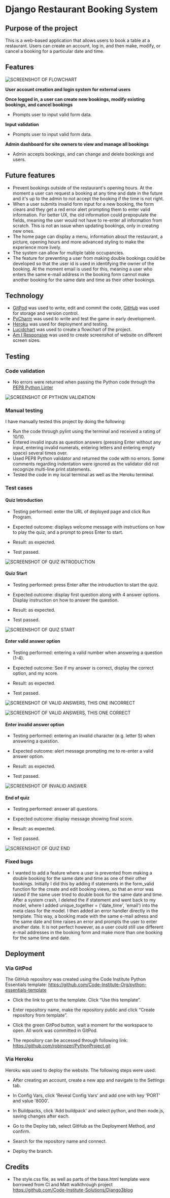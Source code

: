 # Django Restaurant Booking System #

## Purpose of the project ##
This is a web-based application that allows users to book a table at a restaurant. Users can create an account, log in, and then make, modify, or cancel a booking for a particular date and time.


## Features ##

![SCREENSHOT OF FLOWCHART]()

__User account creation and login system for external users__

__Once logged in, a user can create new bookings, modify existing bookings, and cancel bookings__
-   Prompts user to input valid form data.

__Input validation__
-	Prompts user to input valid form data.

__Admin dashboard for site owners to view and manage all bookings__
- Admin accepts bookings, and can change and delete bookings and users.

## Future features ##

- Prevent bookings outside of the restaurant's opening hours. At the moment a user can request a booking at any time and date in the future and it's up to the admin to not accept the booking if the time is not right.
- When a user submits invalid form input for a new booking, the form clears and they get a red error alert prompting them to enter valid information. For better UX, the old information could prepopulate the fields, meaning the user would not have to re-enter all information from scratch. This is not an issue when updating bookings, only in creating new ones.
- The home page can display a menu, information about the restaurant, a picture, opening hours and more advanced styling to make the experience more lively.
- The system can allow for multiple table occupancies.
- The feature for preventing a user from making double bookings could be developed so that the user id is used in identifying the owner of the booking. At the moment email is used for this, meaning a user who enters the same e-mail address in the booking form cannot make another booking for the same date and time as their other bookings.


## Technology ##
- [GitPod](https://gitpod.io/) was used to write, edit and commit the code, [GitHub](https://github.com/) was used for storage and version control.
- [PyCharm](https://www.jetbrains.com/pycharm/) was used to write and test the game in early development.
- [Heroku](https://www.heroku.com/) was used for deployment and testing.
- [Lucidchart](https://www.lucidchart.com/pages/) was used to create a flowchart of the project.
- [Am I Responsive](https://ui.dev/amiresponsive) was used to create screenshot of website on different screen sizes.


## Testing ##

### Code validation ###
- No errors were returned when passing the Python code through the [PEP8 Python Linter](https://pep8ci.herokuapp.com/)

![SCREENSHOT OF PYTHON VALIDATION](media/screenshot-python-linter.png)

### Manual testing ###
I have manually tested this project by doing the following:
- Run the code through pylint using the terminal and received a rating of 10/10.
- Entered invalid inputs as question answers (pressing Enter without any input, entering invalid numerals, entering letters and entering empty space) several times over.
- Used PEP8 Python validator and returned the code with no errors. Some comments regarding indentation were ignored as the validator did not recognize multi-line print statements.
- Tested the code in my local terminal as well as the Heroku terminal.

### Test cases ###

#### Quiz Introduction ####

- Testing performed: enter the URL of deployed page and click Run Program.

- Expected outcome: displays welcome message with instructions on how to play the quiz, and a prompt to press Enter to start.

- Result: as expected.

- Test passed.

![SCREENSHOT OF QUIZ INTRODUCTION](media/screenshot-introduction.png)

#### Quiz Start ####

- Testing performed: press Enter after the introduction to start the quiz.

- Expected outcome: display first question along with 4 answer options. Display instruction on how to answer the question.

- Result: as expected.

- Test passed.


![SCREENSHOT OF QUIZ START](media/screenshot-start-quiz.png)

#### Enter valid answer option ####

- Testing performed: entering a valid number when answering a question (1-4).

- Expected outcome: See if my answer is correct, display the correct option, and my score.

- Result: as expected.

- Test passed.

![SCREENSHOT OF VALID ANSWERS, THIS ONE INCORRECT](media/screenshot-valid-incorrect-answer.png)

![SCREENSHOT OF VALID ANSWERS, THIS ONE CORRECT](media/screenshot-valid-correct-answer.png)

#### Enter invalid answer option ####

- Testing performed: entering an invalid character (e.g. letter S) when answering a question.

- Expected outcome: alert message prompting me to re-enter a valid answer option.

- Result: as expected.

- Test passed.

![SCREENSHOT OF INVALID ANSWER](media/screenshot-invalid-answer.png)

#### End of quiz ####

- Testing performed: answer all questions.

- Expected outcome: display message showing final score.

- Result: as expected.

- Test passed.

![SCREENSHOT OF QUIZ END](media/screenshot-end-quiz.png)

### Fixed bugs ###

- I wanted to add a feature where a user is prevented from making a double booking for the same date and time as one of their other bookings. Initially I did this by adding if statements in the form_valid function for the create and edit booking views, so that an error was raised if the same user tried to double book for the same date and time. After a system crash, I deleted the if statement and went back to my model, where I added unique_together = ('date_time', 'email') into the meta class for the model. I then added an error handler directly in the template. This way, a booking made with the same e-mail adress and the same date and time raises an error and prompts the user to enter another date. It is not perfect however, as a user could still use different e-mail addresses in the booking form and make more than one booking for the same time and date.

## Deployment ##

### Via GitPod ###
The GitHub repository was created using the Code Institute Python Essentials template:
https://github.com/Code-Institute-Org/python-essentials-template
- Click the link to get to the template. Click “Use this template”.
- Enter repository name, make the repository public and click “Create repository from template”.
- Click the green GitPod button, wait a moment for the workspace to open. All work was committed in GitPod.

- The repository can be accessed through following link: https://github.com/robinozer/PythonProject.git

### Via Heroku ###
Heroku was used to deploy the website. The following steps were used:
- After creating an account, create a new app and navigate to the Settings tab.
- In Config Vars, click 'Reveal Config Vars' and add one with key 'PORT' and value '8000'.
- In Buildpacks, click 'Add buildpack' and select python, and then node.js, saving changes after each.

- Go to the Deploy tab, select GitHub as the Deployment Method, and confirm.
- Search for the repository name and connect.
- Deploy the branch.

## Credits ##
- The style.css file, as well as parts of the base.html template were borrowed from CI and Matt walkthrough project https://github.com/Code-Institute-Solutions/Django3blog


